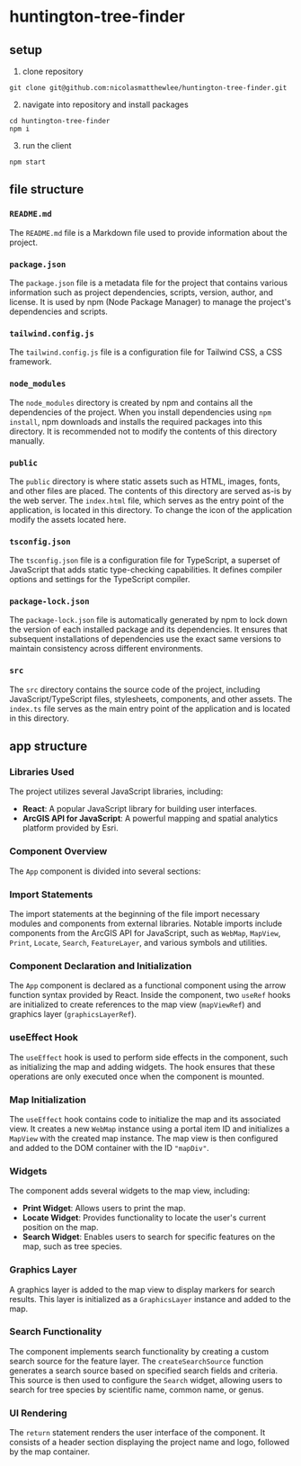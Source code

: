 # huntington-tree-finder

## setup

1. clone repository

```shell
git clone git@github.com:nicolasmatthewlee/huntington-tree-finder.git
```

2. navigate into repository and install packages

```shell
cd huntington-tree-finder
npm i
```

3. run the client

```shell
npm start
```

## file structure

### `README.md`

The `README.md` file is a Markdown file used to provide information about the project.

### `package.json`

The `package.json` file is a metadata file for the project that contains various information such as project dependencies, scripts, version, author, and license. It is used by npm (Node Package Manager) to manage the project's dependencies and scripts.

### `tailwind.config.js`

The `tailwind.config.js` file is a configuration file for Tailwind CSS, a CSS framework.

### `node_modules`

The `node_modules` directory is created by npm and contains all the dependencies of the project. When you install dependencies using `npm install`, npm downloads and installs the required packages into this directory. It is recommended not to modify the contents of this directory manually.

### `public`

The `public` directory is where static assets such as HTML, images, fonts, and other files are placed. The contents of this directory are served as-is by the web server. The `index.html` file, which serves as the entry point of the application, is located in this directory. To change the icon of the application modify the assets located here.

### `tsconfig.json`

The `tsconfig.json` file is a configuration file for TypeScript, a superset of JavaScript that adds static type-checking capabilities. It defines compiler options and settings for the TypeScript compiler.

### `package-lock.json`

The `package-lock.json` file is automatically generated by npm to lock down the version of each installed package and its dependencies. It ensures that subsequent installations of dependencies use the exact same versions to maintain consistency across different environments.

### `src`

The `src` directory contains the source code of the project, including JavaScript/TypeScript files, stylesheets, components, and other assets. The `index.ts` file serves as the main entry point of the application and is located in this directory.

## app structure

### Libraries Used

The project utilizes several JavaScript libraries, including:

- **React**: A popular JavaScript library for building user interfaces.
- **ArcGIS API for JavaScript**: A powerful mapping and spatial analytics platform provided by Esri.

### Component Overview

The `App` component is divided into several sections:

### Import Statements

The import statements at the beginning of the file import necessary modules and components from external libraries. Notable imports include components from the ArcGIS API for JavaScript, such as `WebMap`, `MapView`, `Print`, `Locate`, `Search`, `FeatureLayer`, and various symbols and utilities.

### Component Declaration and Initialization

The `App` component is declared as a functional component using the arrow function syntax provided by React. Inside the component, two `useRef` hooks are initialized to create references to the map view (`mapViewRef`) and graphics layer (`graphicsLayerRef`).

### useEffect Hook

The `useEffect` hook is used to perform side effects in the component, such as initializing the map and adding widgets. The hook ensures that these operations are only executed once when the component is mounted.

### Map Initialization

The `useEffect` hook contains code to initialize the map and its associated view. It creates a new `WebMap` instance using a portal item ID and initializes a `MapView` with the created map instance. The map view is then configured and added to the DOM container with the ID `"mapDiv"`.

### Widgets

The component adds several widgets to the map view, including:

- **Print Widget**: Allows users to print the map.
- **Locate Widget**: Provides functionality to locate the user's current position on the map.
- **Search Widget**: Enables users to search for specific features on the map, such as tree species.

### Graphics Layer

A graphics layer is added to the map view to display markers for search results. This layer is initialized as a `GraphicsLayer` instance and added to the map.

### Search Functionality

The component implements search functionality by creating a custom search source for the feature layer. The `createSearchSource` function generates a search source based on specified search fields and criteria. This source is then used to configure the `Search` widget, allowing users to search for tree species by scientific name, common name, or genus.

### UI Rendering

The `return` statement renders the user interface of the component. It consists of a header section displaying the project name and logo, followed by the map container.
